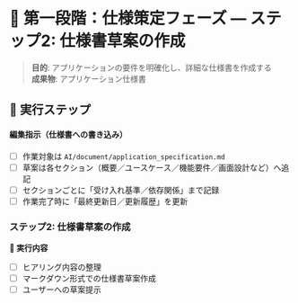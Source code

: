 # 🎯 第一段階：仕様策定フェーズ — ステップ2: 仕様書草案の作成

> **目的**: アプリケーションの要件を明確化し、詳細な仕様書を作成する  
> **成果物**: アプリケーション仕様書

## 📝 実行ステップ

#### 編集指示（仕様書への書き込み）
- [ ] 作業対象は `AI/document/application_specification.md`
- [ ] 草案は各セクション（概要／ユースケース／機能要件／画面設計など）へ追記
- [ ] セクションごとに「受け入れ基準／依存関係」まで記録
- [ ] 作業完了時に「最終更新日／更新履歴」を更新

### ステップ2: 仕様書草案の作成

**🎯 実行内容**
- [ ] ヒアリング内容の整理
- [ ] マークダウン形式での仕様書草案作成
- [ ] ユーザーへの草案提示